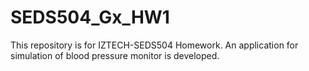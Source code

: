# SEDS504_Gx_HW1
 
This repository is for IZTECH-SEDS504 Homework. An application for simulation of blood pressure monitor is developed. 
